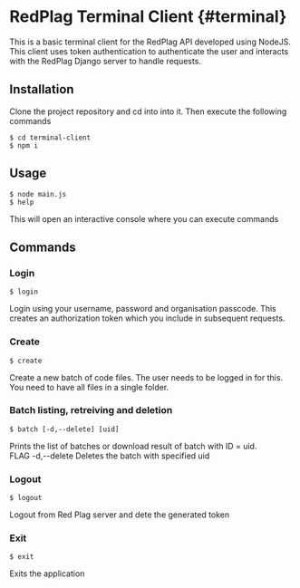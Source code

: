 RedPlag Terminal Client                        {#terminal}
============
This is a basic terminal client for the RedPlag API developed using NodeJS. This client uses token authentication to authenticate the user and interacts with the RedPlag Django server to handle requests.

## Installation
Clone the project repository and cd into into it. Then execute the following commands
```
$ cd terminal-client
$ npm i
```
## Usage
```
$ node main.js
$ help
```
This will open an interactive console where you can execute commands
## Commands
### Login
```
$ login
```
Login using your username, password and organisation passcode. This creates an authorization token which you include in subsequent requests.

### Create
```
$ create
```
Create a new batch of code files. The user needs to be logged in for this. You need to have all files in a single folder.

### Batch listing, retreiving and deletion
```
$ batch [-d,--delete] [uid]
```
Prints the list of batches or download result of batch with ID = uid. 
<br>FLAG -d,--delete  Deletes the batch with specified uid

### Logout

```
$ logout
```
Logout from Red Plag server and dete the generated token

### Exit
```
$ exit
```
Exits the application
